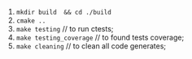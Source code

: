 1) `mkdir build  && cd ./build `
2) `cmake ..`
3) `make testing` //  to run ctests;
4) `make testing_coverage` // to found tests coverage;
5) `make cleaning` // to clean all code generates;
